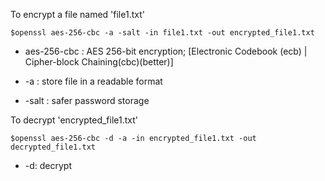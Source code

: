 To encrypt a file named 'file1.txt' 

```
$openssl aes-256-cbc -a -salt -in file1.txt -out encrypted_file1.txt
```
 * aes-256-cbc : AES 256-bit encryption; [Electronic Codebook (ecb) | Cipher-block Chaining(cbc)(better)]

 * -a : store file in a readable format

 * -salt : safer password storage

To decrypt 'encrypted_file1.txt'
```
$openssl aes-256-cbc -d -a -in encrypted_file1.txt -out decrypted_file1.txt
```
 * -d: decrypt
